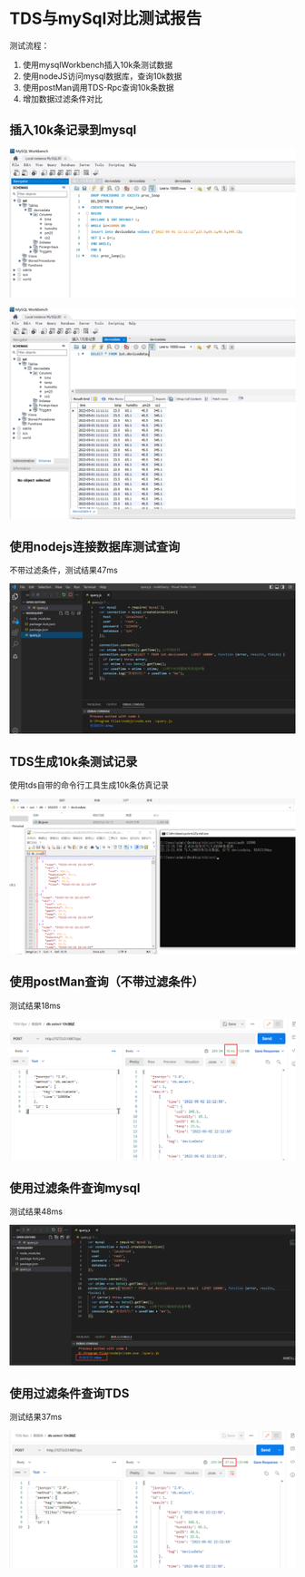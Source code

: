 # TDS与mySql对比测试报告

测试流程：
1. 使用mysqlWorkbench插入10k条测试数据
2. 使用nodeJS访问mysql数据库，查询10k数据
3. 使用postMan调用TDS-Rpc查询10k条数据
4. 增加数据过滤条件对比



## 插入10k条记录到mysql

![image-20220502215048686](tds-vs-mysql\image-20220502215048686.png)

![image-20220502215157071](tds-vs-mysql\image-20220502215157071.png)

## 使用nodejs连接数据库测试查询

不带过滤条件，测试结果47ms

![image-20220502215344164](tds-vs-mysql\image-20220502215344164.png)

## TDS生成10k条测试记录

使用tds自带的命令行工具生成10k条仿真记录

![image-20220502221348065](tds-vs-mysql\image-20220502221348065.png)

## 使用postMan查询（不带过滤条件）

测试结果18ms

![image-20220502221528681](tds-vs-mysql\image-20220502221528681.png)

##  使用过滤条件查询mysql

测试结果48ms

![image-20220502221653808](tds-vs-mysql\image-20220502221653808.png)

## 使用过滤条件查询TDS

测试结果37ms

![image-20220502221814950](tds-vs-mysql\image-20220502221814950.png)
